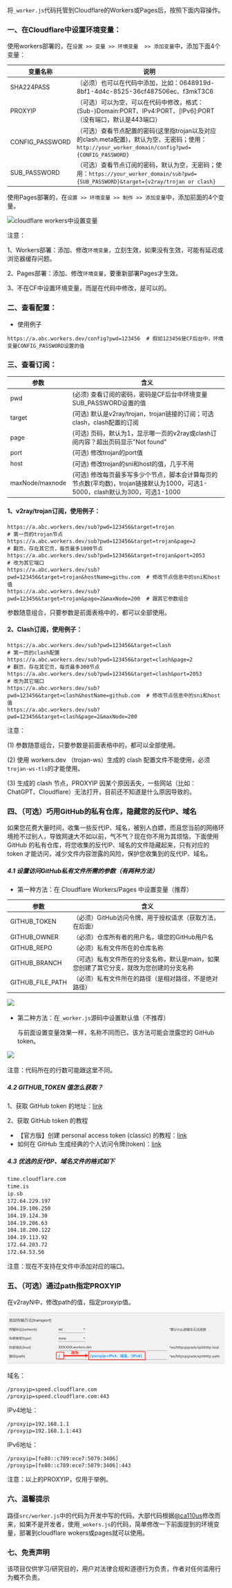 将`_worker.js`代码托管到Cloudflare的Workers或Pages后，按照下面内容操作。

### 一、在Cloudflare中设置环境变量：

使用workers部署的，在`设置 >> 变量 >> 环境变量  >> 添加变量`中，添加下面4个变量：

| **变量名称**    | **说明**                                                     |
| --------------- | ------------------------------------------------------------ |
| SHA224PASS      | （必须）也可以在代码中添加，比如：0648919d-8bf1-4d4c-8525-36cf487506ec、f3mkT3C6 |
| PROXYIP         | （可选）可以为空，可以在代码中修改，格式：(Sub-)Domain:PORT、IPv4:PORT、[IPv6]:PORT（没有端口，默认是443端口） |
| CONFIG_PASSWORD | （可选）查看节点配置的密码(这里指trojan以及对应的clash.meta配置)，默认为空，无密码；使用：`http://your_worker_domain/config?pwd={CONFIG_PASSWORD}` |
| SUB_PASSWORD    | （可选）查看节点订阅的密码，默认为空，无密码；使用：`https://your_worker_domain/sub?pwd={SUB_PASSWORD}&target={v2ray/trojan or clash}` |

使用Pages部署的，在`设置 >> 环境变量 >> 制作 >> 添加变量`中，添加前面的4个变量。

<img src="images\cf变量.png" title="cloudflare workers中设置变量" />

注意：

1、Workers部署：添加、修改`环境变量`，立刻生效，如果没有生效，可能有延迟或浏览器缓存问题。

2、Pages部署：添加、修改`环境变量`，要重新部署Pages才生效。

3、不在CF中设置环境变量，而是在代码中修改，是可以的。

### 二、查看配置：

- 使用例子

```
https://a.abc.workers.dev/config?pwd=123456  # 假如123456是CF后台中，环境变量CONFIG_PASSWORD设置的值
```

### 三、查看订阅：

| 参数            | 含义                                                         |
| --------------- | ------------------------------------------------------------ |
| pwd             | (必须) 查看订阅的密码，密码是CF后台中环境变量SUB_PASSWORD设置的值 |
| target          | (可选) 默认是v2ray/trojan，trojan链接的订阅；可选 clash，clash配置的订阅 |
| page            | (可选) 页码，默认为1，显示哪一页的v2ray或clash订阅内容？超出页码显示"Not found" |
| port            | (可选) 修改trojan的port值                                    |
| host            | (可选) 修改trojan的sni和host的值，几乎不用                   |
| maxNode/maxnode | (可选) 修改每页最多写多少个节点，脚本会计算每页的节点数(平均数)，trojan链接默认为1000，可选1-5000，clash默认为300，可选1-1000 |

#### 1、v2ray/trojan订阅，使用例子：

```
https://a.abc.workers.dev/sub?pwd=123456&target=trojan                    # 第一页的trojan节点
https://a.abc.workers.dev/sub?pwd=123456&target=trojan&page=2              # 翻页，存在其它页，每页最多1000节点
https://a.abc.workers.dev/sub?pwd=123456&target=trojan&port=2053           # 改为其它端口
https://a.abc.workers.dev/sub?pwd=123456&target=trojan&hostName=githu.com  # 修改节点信息中的sni和host值
https://a.abc.workers.dev/sub?pwd=123456&target=trojan&page=2&maxNode=200  # 跟其它参数组合
```

参数随意组合，只要参数是前面表格中的，都可以全部使用。

#### 2、Clash订阅，使用例子：

```
https://a.abc.workers.dev/sub?pwd=123456&target=clash                     # 第一页的clash配置
https://a.abc.workers.dev/sub?pwd=123456&target=clash&page=2              # 翻页，存在其它页，每页最多300节点
https://a.abc.workers.dev/sub?pwd=123456&target=clash&port=2053           # 改为其它端口
https://a.abc.workers.dev/sub?pwd=123456&target=clash&hostName=github.com  # 修改节点信息中的sni和host值
https://a.abc.workers.dev/sub?pwd=123456&target=clash&page=2&maxNode=200
```

注意：

(1) 参数随意组合，只要参数是前面表格中的，都可以全部使用。

(2) 使用 workers.dev （trojan-ws）生成的 clash 配置文件不能使用，必须 `trojan-ws-tls`的才能使用。

(3) 生成的 clash 节点，PROXYIP 因某个原因丢失，一些网站（比如：ChatGPT、Cloudflare）无法打开，目前还不知道是什么原因导致的。

### 四、（可选）巧用GitHub的私有仓库，隐藏您的反代IP、域名

如果您花费大量时间，收集一些反代IP、域名，被别人白嫖，而且您当前的网络环境抢不过别人，导致网速大不如以前，气不气？现在你不用为其烦恼，下面使用 GitHub 的私有仓库，将您收集的反代IP、域名的文件隐藏起来，只有对应的 token 才能访问，减少文件内容泄露的风险，保护您收集到的反代IP、域名。

##### 4.1 设置访问GitHub私有文件所需的参数（有两种方法）

- 第一种方法：在 Cloudflare Workers/Pages 中设置变量（推荐）


| 参数             | 含义                                                         |
| ---------------- | ------------------------------------------------------------ |
| GITHUB_TOKEN     | （必须）GitHub访问令牌，用于授权请求（获取方法，在后面）     |
| GITHUB_OWNER     | （必须）仓库所有者的用户名，填您的GitHub用户名               |
| GITHUB_REPO      | （必须）私有文件所在的仓库名称                               |
| GITHUB_BRANCH    | （可选）私有文件所在的分支名称，默认是main，如果您创建了其它分支，就改为您创建的分支名称 |
| GITHUB_FILE_PATH | （必须）私有文件所在的路径（是相对路径，不是绝对路径）       |

<img src="images\GitHub相关变量.png" />

- 第二种方法：在`_worker.js`源码中设置默认值（不推荐）

  与前面设置变量效果一样，名称不同而已，该方法可能会泄露您的 GitHub token。

<img src="images\GitHub相关变量2.png" />

注意：代码所在的行数可能跟这里不同。

##### 4.2 GITHUB_TOKEN 值怎么获取？

1、获取 GitHub token 的地址：[link](https://github.com/settings/tokens)

2、获取 GitHub token 的教程

- 【官方版】创建 personal access token (classic) 的教程：[link](https://docs.github.com/zh/enterprise-server@3.10/authentication/keeping-your-account-and-data-secure/managing-your-personal-access-tokens#%E5%88%9B%E5%BB%BA-personal-access-token-classic)
- 如何在 GitHub 生成经典的个人访问令牌(token)：[link](https://medium.com/@mbohlip/how-to-generate-a-classic-personal-access-token-in-github-04985b5432c7)

##### 4.3 优选的反代IP、域名文件的格式如下

```txt
time.cloudflare.com
time.is
ip.sb
172.64.229.197
104.19.106.250
104.19.124.30
104.19.206.63
104.18.200.122
104.19.113.92
172.64.203.72
172.64.53.56
```
注意：现在不支持在文件中添加对应的端口。

### 五、（可选）通过path指定PROXYIP

在v2rayN中，修改path的值，指定proxyip值。

<img src="images\path设置proxyip.png" />

域名：

```
/proxyip=speed.cloudflare.com
/proxyip=speed.cloudflare.com:443
```

IPv4地址：

```
/proxyip=192.168.1.1
/proxyip=192.168.1.1:443
```

IPv6地址：

```
/proxyip=[fe80::c789:ece7:5079:3406]
/proxyip=[fe80::c789:ece7:5079:3406]:443
```

注意：以上的PROXYIP，仅用于举例。

### 六、温馨提示

路径`src/worker.js`中的代码为开发中写的代码，大部代码根据[@ca110us](https://github.com/ca110us/epeius/blob/main/src/worker.js)修改而来，如果不是开发者，使用`_wokers.js`的代码，简单修改一下前面提到的环境变量，部署到cloudflare wokers或pages就可以使用。

### 七、免责声明

该项目仅供学习/研究目的，用户对法律合规和道德行为负责，作者对任何滥用行为概不负责。
